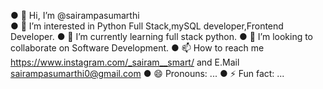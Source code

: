 ● 👋 Hi, I’m @sairampasumarthi                                                                                                                                                                                         
● 👀 I’m interested in Python Full Stack,mySQL developer,Frontend Developer.
● 🌱 I’m currently learning full stack python.
● 💞️ I’m looking to collaborate on Software Development.
● 📫 How to reach me https://www.instagram.com/_sairam__smart/ and E.Mail sairampasumarthi0@gmail.com
● 😄 Pronouns: ...
● ⚡ Fun fact: ...

